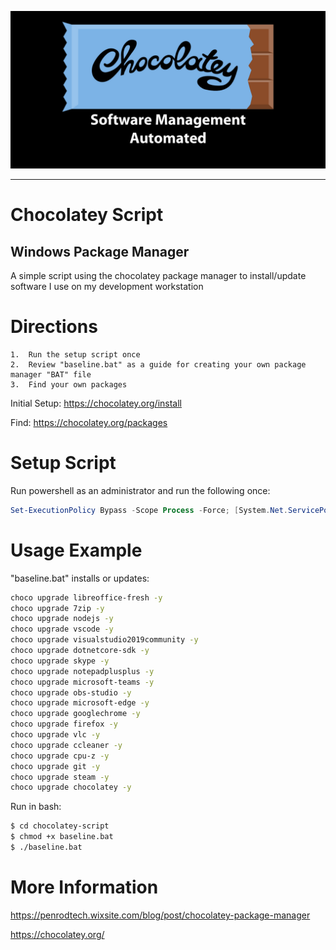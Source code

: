 ![Chocolatey Image](chocolatey-media.png)

---

# Chocolatey Script 
## Windows Package Manager
A simple script using the chocolatey package manager to install/update software I use on my development workstation

# Directions

    1.  Run the setup script once
    2.  Review "baseline.bat" as a guide for creating your own package manager "BAT" file
    3.  Find your own packages

Initial Setup: https://chocolatey.org/install

Find: https://chocolatey.org/packages


# Setup Script
Run powershell as an administrator and run the following once:
```powershell
Set-ExecutionPolicy Bypass -Scope Process -Force; [System.Net.ServicePointManager]::SecurityProtocol = [System.Net.ServicePointManager]::SecurityProtocol -bor 3072; iex ((New-Object System.Net.WebClient).DownloadString('https://chocolatey.org/install.ps1'))
```
# Usage Example
"baseline.bat" installs or updates:
```bash
choco upgrade libreoffice-fresh -y
choco upgrade 7zip -y
choco upgrade nodejs -y
choco upgrade vscode -y
choco upgrade visualstudio2019community -y
choco upgrade dotnetcore-sdk -y
choco upgrade skype -y
choco upgrade notepadplusplus -y
choco upgrade microsoft-teams -y
choco upgrade obs-studio -y
choco upgrade microsoft-edge -y
choco upgrade googlechrome -y
choco upgrade firefox -y
choco upgrade vlc -y
choco upgrade ccleaner -y
choco upgrade cpu-z -y
choco upgrade git -y
choco upgrade steam -y
choco upgrade chocolatey -y
```

Run in bash:
```bash
$ cd chocolatey-script
$ chmod +x baseline.bat
$ ./baseline.bat
```

# More Information

https://penrodtech.wixsite.com/blog/post/chocolatey-package-manager

https://chocolatey.org/